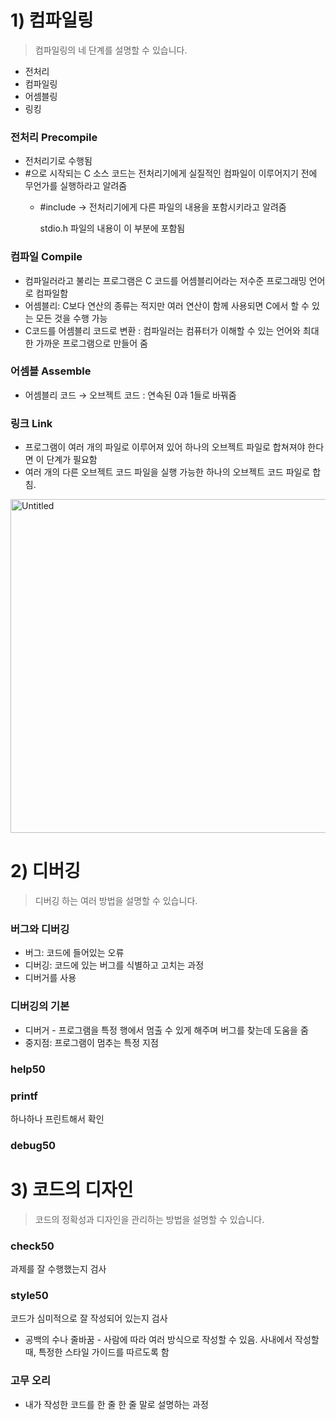 # 1) 컴파일링

> 컴파일링의 네 단계를 설명할 수 있습니다.
> 
- 전처리
- 컴파일링
- 어셈블링
- 링킹

### 전처리 Precompile

- 전처리기로 수행됨
- #으로 시작되는 C 소스 코드는 전처리기에게 실질적인 컴파일이 이루어지기 전에 무언가를 실행하라고 알려줌
    - #include → 전처리기에게 다른 파일의 내용을 포함시키라고 알려줌
        
        stdio.h 파일의 내용이 이 부분에 포함됨
        

### 컴파일 Compile

- 컴파일러라고 불리는 프로그램은 C 코드를 어셈블리어라는 저수준 프로그래밍 언어로 컴파일함
- 어셈블리: C보다 연산의 종류는 적지만 여러 연산이 함께 사용되면 C에서 할 수 있는 모든 것을 수행 가능
- C코드를 어셈블리 코드로 변환 : 컴파일러는 컴퓨터가 이해할 수 있는 언어와 최대한 가까운 프로그램으로 만들어 줌

### 어셈블 Assemble

- 어셈블리 코드 → 오브젝트 코드 : 연속된 0과 1들로 바꿔줌

### 링크 Link

- 프로그램이 여러 개의 파일로 이루어져 있어 하나의 오브젝트 파일로 합쳐져야 한다면 이 단계가 필요함
- 여러 개의 다른 오브젝트 코드 파일을 실행 가능한 하나의 오브젝트 코드 파일로 합침.

<img width="534" alt="Untitled" src="https://github.com/ziuge/TIL/assets/79574342/e1fc929c-29e5-4a1d-8421-e24c457aba12">

# 2) 디버깅

> 디버깅 하는 여러 방법을 설명할 수 있습니다.
> 

### 버그와 디버깅

- 버그: 코드에 들어있는 오류
- 디버깅: 코드에 있는 버그를 식별하고 고치는 과정
- 디버거를 사용

### 디버깅의 기본

- 디버거 - 프로그램을 특정 행에서 멈출 수 있게 해주며 버그를 찾는데 도움을 줌
- 중지점: 프로그램이 멈추는 특정 지점

### help50

### printf

하나하나 프린트해서 확인

### debug50

# 3) 코드의 디자인

> 코드의 정확성과 디자인을 관리하는 방법을 설명할 수 있습니다.
> 

### check50

과제를 잘 수행했는지 검사

### style50

코드가 심미적으로 잘 작성되어 있는지 검사

- 공백의 수나 줄바꿈 - 사람에 따라 여러 방식으로 작성할 수 있음. 사내에서 작성할 때, 특정한 스타일 가이드를 따르도록 함

### 고무 오리

- 내가 작성한 코드를 한 줄 한 줄 말로 설명하는 과정
